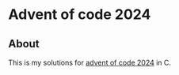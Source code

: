 # Advent of code 2024

## About
This is my solutions for [advent of code 2024](https://adventofcode.com/2024) in C.
